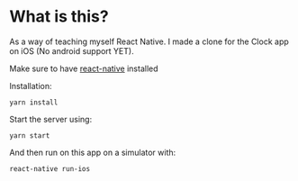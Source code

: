 # What is this?
As a way of teaching myself React Native. I made a clone for the Clock app on iOS (No android support YET).

Make sure to have [react-native](https://facebook.github.io/react-native/docs/getting-started.html) installed

Installation:
```
yarn install
```

Start the server using:
```
yarn start
```

And then run on this app on a simulator with:
```
react-native run-ios
```
